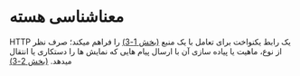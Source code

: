 # معناشناسی هسته

HTTP یک رابط یکنواخت برای تعامل با یک منبع
[(بخش 1-3)](TODO)
را فراهم میکند؛
صرف نظر از نوع، ماهیت یا پیاده سازی آن
با ارسال پیام هایی که نمایش ها را دستکاری یا انتقال میدهد.
[(بخش 2-3)](TODO)
